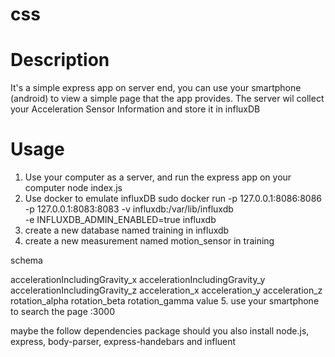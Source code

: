 # css
# Description
It's a simple express app on server end, you can use your smartphone (android) to view a simple page that the app provides. 
The server wil collect your Acceleration Sensor Information and store it in influxDB

# Usage
1. Use your computer as a server, and run the express app on your computer
node index.js
2. Use docker to emulate influxDB
sudo docker run -p 127.0.0.1:8086:8086 -p 127.0.0.1:8083:8083 -v influxdb:/var/lib/influxdb  
-e INFLUXDB_ADMIN_ENABLED=true  influxdb
3. create a new database named training in influxdb
4. create a new measurement named motion_sensor in training

schema

accelerationIncludingGravity_x	accelerationIncludingGravity_y	accelerationIncludingGravity_z	acceleration_x	acceleration_y	acceleration_z	rotation_alpha	rotation_beta	rotation_gamma	value
5. use your smartphone to search the page <your-computers-ip>:3000

maybe the follow dependencies package should you also install
node.js, express, body-parser, express-handebars and influent 
